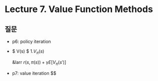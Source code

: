 # Lecture 7. Value Function Methods

## 질문
- p6: policy iteration
- $ V(s) $
  1.$V_\pi(s)$

   &larr $r(s,\pi(s))+\gamma E[V_\pi(s')]$
- p7: value iteration
  $$


